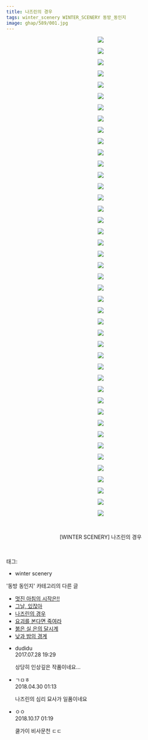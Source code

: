 ```yaml
---
title: 나즈린의 경우
tags: winter_scenery WINTER_SCENERY 동방_동인지
image: ghap/589/001.jpg
---
```

<div class="article">
<p style="text-align: center; clear: none; float: none;"><img src="{{ site.nasurl }}/ghap/589/001.jpg"/></p>
<p style="text-align: center; clear: none; float: none;"><img src="{{ site.nasurl }}/ghap/589/002.jpg"/></p>
<p style="text-align: center; clear: none; float: none;"><img src="{{ site.nasurl }}/ghap/589/003.jpg"/></p>
<p style="text-align: center; clear: none; float: none;"><img src="{{ site.nasurl }}/ghap/589/004.jpg"/></p>
<p style="text-align: center; clear: none; float: none;"><img src="{{ site.nasurl }}/ghap/589/005.jpg"/></p>
<p style="text-align: center; clear: none; float: none;"><img src="{{ site.nasurl }}/ghap/589/006.jpg"/></p>
<p style="text-align: center; clear: none; float: none;"><img src="{{ site.nasurl }}/ghap/589/007.jpg"/></p>
<p style="text-align: center; clear: none; float: none;"><img src="{{ site.nasurl }}/ghap/589/008.jpg"/></p>
<p style="text-align: center; clear: none; float: none;"><img src="{{ site.nasurl }}/ghap/589/009.jpg"/></p>
<p style="text-align: center; clear: none; float: none;"><img src="{{ site.nasurl }}/ghap/589/010.jpg"/></p>
<p style="text-align: center; clear: none; float: none;"><img src="{{ site.nasurl }}/ghap/589/011.jpg"/></p>
<p style="text-align: center; clear: none; float: none;"><img src="{{ site.nasurl }}/ghap/589/012.jpg"/></p>
<p style="text-align: center; clear: none; float: none;"><img src="{{ site.nasurl }}/ghap/589/013.jpg"/></p>
<p style="text-align: center; clear: none; float: none;"><img src="{{ site.nasurl }}/ghap/589/014.jpg"/></p>
<p style="text-align: center; clear: none; float: none;"><img src="{{ site.nasurl }}/ghap/589/015.jpg"/></p>
<p style="text-align: center; clear: none; float: none;"><img src="{{ site.nasurl }}/ghap/589/016.jpg"/></p>
<p style="text-align: center; clear: none; float: none;"><img src="{{ site.nasurl }}/ghap/589/017.jpg"/></p>
<p style="text-align: center; clear: none; float: none;"><img src="{{ site.nasurl }}/ghap/589/018.jpg"/></p>
<p style="text-align: center; clear: none; float: none;"><img src="{{ site.nasurl }}/ghap/589/019.jpg"/></p>
<p style="text-align: center; clear: none; float: none;"><img src="{{ site.nasurl }}/ghap/589/020.jpg"/></p>
<p style="text-align: center; clear: none; float: none;"><img src="{{ site.nasurl }}/ghap/589/021.jpg"/></p>
<p style="text-align: center; clear: none; float: none;"><img src="{{ site.nasurl }}/ghap/589/022.jpg"/></p>
<p style="text-align: center; clear: none; float: none;"><img src="{{ site.nasurl }}/ghap/589/023.jpg"/></p>
<p style="text-align: center; clear: none; float: none;"><img src="{{ site.nasurl }}/ghap/589/024.jpg"/></p>
<p style="text-align: center; clear: none; float: none;"><img src="{{ site.nasurl }}/ghap/589/025.jpg"/></p>
<p style="text-align: center; clear: none; float: none;"><img src="{{ site.nasurl }}/ghap/589/026.jpg"/></p>
<p style="text-align: center; clear: none; float: none;"><img src="{{ site.nasurl }}/ghap/589/027.jpg"/></p>
<p style="text-align: center; clear: none; float: none;"><img src="{{ site.nasurl }}/ghap/589/028.jpg"/></p>
<p style="text-align: center; clear: none; float: none;"><img src="{{ site.nasurl }}/ghap/589/029.jpg"/></p>
<p style="text-align: center; clear: none; float: none;"><img src="{{ site.nasurl }}/ghap/589/030.jpg"/></p>
<p style="text-align: center; clear: none; float: none;"><img src="{{ site.nasurl }}/ghap/589/031.jpg"/></p>
<p style="text-align: center; clear: none; float: none;"><img src="{{ site.nasurl }}/ghap/589/032.jpg"/></p>
<p style="text-align: center; clear: none; float: none;"><img src="{{ site.nasurl }}/ghap/589/033.jpg"/></p>
<p style="text-align: center; clear: none; float: none;"><img src="{{ site.nasurl }}/ghap/589/034.jpg"/></p>
<p style="text-align: center; clear: none; float: none;"><img src="{{ site.nasurl }}/ghap/589/035.jpg"/></p>
<p style="text-align: center; clear: none; float: none;"><img src="{{ site.nasurl }}/ghap/589/036.jpg"/></p>
<p style="text-align: center; clear: none; float: none;"><img src="{{ site.nasurl }}/ghap/589/037.jpg"/></p>
<p style="text-align: center; clear: none; float: none;"><img src="{{ site.nasurl }}/ghap/589/038.jpg"/></p>
<p style="text-align: center; clear: none; float: none;"><img src="{{ site.nasurl }}/ghap/589/039.jpg"/></p>
<p style="text-align: center; clear: none; float: none;"><img src="{{ site.nasurl }}/ghap/589/040.jpg"/></p>
<p style="text-align: center; clear: none; float: none;"><img src="{{ site.nasurl }}/ghap/589/041.jpg"/></p>
<p style="text-align: center; clear: none; float: none;"><img src="{{ site.nasurl }}/ghap/589/042.jpg"/></p>
<p style="text-align: center; clear: none; float: none;"><img src="{{ site.nasurl }}/ghap/589/043.png"/></p>
<p style="text-align: center; clear: none; float: none;"><br/></p>
<p style="text-align: center; clear: none; float: none;">[WINTER SCENERY] 나즈린의 경우</p>
<p><br/></p>
</div><div class="tagTrail">
<p>태그: </p>
<ul>
<li>winter scenery</li>
</ul>
</div><div class="another">
<p>'동방 동인지' 카테고리의 다른 글</p>
<ul>
<li><a href="/2016-06-27-ghap_592">멋진 아침의 시작은!!</a></li>
<li><a href="/2016-06-27-ghap_591">그날, 있잖아</a></li>
<li><a href="/2016-06-27-ghap_589">나즈린의 경우</a></li>
<li><a href="/2016-06-27-ghap_588">요괴를 본다면 죽여라</a></li>
<li><a href="/2016-06-27-ghap_587">붉은 실 은의 달시계</a></li>
<li><a href="/2016-06-27-ghap_585">낮과 밤의 경계</a></li>
</ul>
</div><div class="cb_module cb_fluid">
<div class="cb_wrt cb_profile">
<div class="comment">
<ul>
<li class="cb_thumb_off" id="comment15046452">
<div class="cb_comment_area">
<div class="cb_info_area">
<div class="cb_section">
<span class="cb_nick_name">dudidu</span>
</div>
<div class="cb_section">
<span class="cb_date">2017.07.28 19:29 </span>
</div>
</div>
<div class="cb_dsc_comment">
<p class="cb_dsc">
											상당히 인상깊은 작품이네요...
										</p>
</div>
</div></li>
<li class="cb_thumb_off" id="comment15247158">
<div class="cb_comment_area">
<div class="cb_info_area">
<div class="cb_section">
<span class="cb_nick_name">ㄱㅁㅎ</span>
</div>
<div class="cb_section">
<span class="cb_date">2018.04.30 01:13 </span>
</div>
</div>
<div class="cb_dsc_comment">
<p class="cb_dsc">
											나즈린의 심리 묘사가 일품이네요
										</p>
</div>
</div></li>
<li class="cb_thumb_off" id="comment15356861">
<div class="cb_comment_area">
<div class="cb_info_area">
<div class="cb_section">
<span class="cb_nick_name">ㅇㅇ</span>
</div>
<div class="cb_section">
<span class="cb_date">2018.10.17 01:19 </span>
</div>
</div>
<div class="cb_dsc_comment">
<p class="cb_dsc">
											쿨가이 비사문천 ㄷㄷ
										</p>
</div>
</div></li>
</ul>
</div>
</div><!-- commentList close -->
</div>